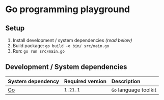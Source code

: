 # Go programming playground

## Setup

1. Install development / system dependencies _(read below)_
2. Build package: `go build -o bin/ src/main.go`
3. Run: `go run src/main.go`

## Development / System dependencies

| System dependency    | Required version | Description           |
| :------------------- | :--------------- | :-------------------- |
| [Go](https://go.dev) | `1.21.1`         | `Go` language toolkit |
